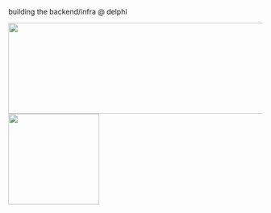 building the backend/infra @ delphi

<a href="#">
  <img src="http://github-profile-summary-cards.vercel.app/api/cards/profile-details?username=alvinalaphat&theme=react&show_icons=true" height="180px" width="600px>
</a>
<a href="#">
  <img src="https://github-readme-stats.vercel.app/api/top-langs/?username=alvinalaphat&theme=react&exclude_repo=WordCloud,Crawling&layout=compact&hide=css,html" height="180px">
</a>

<br/>  
